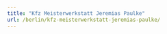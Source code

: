 ```yaml
---
title: "Kfz Meisterwerkstatt Jeremias Paulke"
url: /berlin/kfz-meisterwerkstatt-jeremias-paulke/
---
```

